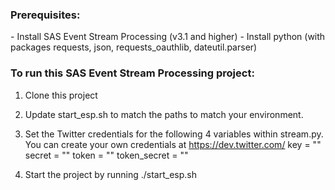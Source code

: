 <h3>Prerequisites:</h3>
- Install SAS Event Stream Processing (v3.1 and higher)
- Install python (with packages requests, json, requests_oauthlib, dateutil.parser)


<h3>To run this SAS Event Stream Processing project:</h3>

1) Clone this project

2) Update start_esp.sh to match the paths to match your environment.

3) Set the Twitter credentials for the following 4 variables within stream.py. 
You can create your own credentials at https://dev.twitter.com/
  key          = ""
  secret       = ""
  token        = ""
  token_secret = ""

4) Start the project by running ./start_esp.sh
